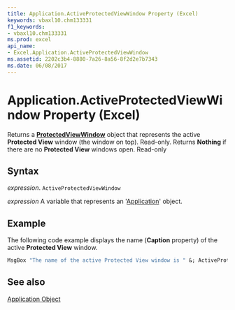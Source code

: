 ```yaml
---
title: Application.ActiveProtectedViewWindow Property (Excel)
keywords: vbaxl10.chm133331
f1_keywords:
- vbaxl10.chm133331
ms.prod: excel
api_name:
- Excel.Application.ActiveProtectedViewWindow
ms.assetid: 2202c3b4-8880-7a26-8a56-8f2d2e7b7343
ms.date: 06/08/2017
---
```



# Application.ActiveProtectedViewWindow Property (Excel)

Returns a  **[ProtectedViewWindow](Excel.ProtectedViewWindow.md)** object that represents the active **Protected View** window (the window on top). Read-only. Returns **Nothing** if there are no **Protected View** windows open. Read-only


## Syntax

 _expression_. `ActiveProtectedViewWindow`

 _expression_ A variable that represents an '[Application](Excel.Application(object).md)' object.


## Example

The following code example displays the name (**Caption** property) of the active **Protected View** window.


```vb
MsgBox "The name of the active Protected View window is " &; ActiveProtectedWindow.Caption
```


## See also


[Application Object](Excel.Application(object).md)


